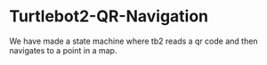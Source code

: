 # Turtlebot2-QR-Navigation
We have made a state machine where tb2 reads a qr code and then navigates to a point in a map.
